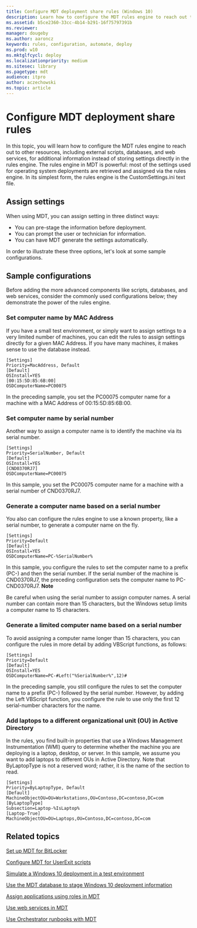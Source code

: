 ```yaml
---
title: Configure MDT deployment share rules (Windows 10)
description: Learn how to configure the MDT rules engine to reach out to other resources for additional information instead of storing settings directly in the rules engine.
ms.assetid: b5ce2360-33cc-4b14-b291-16f75797391b
ms.reviewer: 
manager: dougeby
ms.author: aaroncz
keywords: rules, configuration, automate, deploy
ms.prod: w10
ms.mktglfcycl: deploy
ms.localizationpriority: medium
ms.sitesec: library
ms.pagetype: mdt
audience: itpro
author: aczechowski
ms.topic: article
---
```


# Configure MDT deployment share rules

In this topic, you will learn how to configure the MDT rules engine to reach out to other resources, including external scripts, databases, and web services, for additional information instead of storing settings directly in the rules engine. The rules engine in MDT is powerful: most of the settings used for operating system deployments are retrieved and assigned via the rules engine. In its simplest form, the rules engine is the CustomSettings.ini text file.

## <a href="" id="sec01"></a>Assign settings

When using MDT, you can assign setting in three distinct ways:
-   You can pre-stage the information before deployment.
-   You can prompt the user or technician for information.
-   You can have MDT generate the settings automatically.

In order to illustrate these three options, let's look at some sample configurations.

## <a href="" id="sec02"></a>Sample configurations

Before adding the more advanced components like scripts, databases, and web services, consider the commonly used configurations below; they demonstrate the power of the rules engine.

### Set computer name by MAC Address

If you have a small test environment, or simply want to assign settings to a very limited number of machines, you can edit the rules to assign settings directly for a given MAC Address. If you have many machines, it makes sense to use the database instead.

``` 
[Settings]
Priority=MacAddress, Default
[Default]
OSInstall=YES
[00:15:5D:85:6B:00]
OSDComputerName=PC00075
```

In the preceding sample, you set the PC00075 computer name for a machine with a MAC Address of 00:15:5D:85:6B:00.

### Set computer name by serial number

Another way to assign a computer name is to identify the machine via its serial number.

``` 
[Settings]
Priority=SerialNumber, Default
[Default]
OSInstall=YES
[CND0370RJ7]
OSDComputerName=PC00075
```

In this sample, you set the PC00075 computer name for a machine with a serial number of CND0370RJ7.

### Generate a computer name based on a serial number

You also can configure the rules engine to use a known property, like a serial number, to generate a computer name on the fly.

``` 
[Settings]
Priority=Default
[Default]
OSInstall=YES
OSDComputerName=PC-%SerialNumber%
```

In this sample, you configure the rules to set the computer name to a prefix (PC-) and then the serial number. If the serial number of the machine is CND0370RJ7, the preceding configuration sets the computer name to PC-CND0370RJ7.
**Note**  

Be careful when using the serial number to assign computer names. A serial number can contain more than 15 characters, but the Windows setup limits a computer name to 15 characters.
 
### Generate a limited computer name based on a serial number

To avoid assigning a computer name longer than 15 characters, you can configure the rules in more detail by adding VBScript functions, as follows:

``` 
[Settings]
Priority=Default
[Default]
OSInstall=YES
OSDComputerName=PC-#Left("%SerialNumber%",12)#
```

In the preceding sample, you still configure the rules to set the computer name to a prefix (PC-) followed by the serial number. However, by adding the Left VBScript function, you configure the rule to use only the first 12 serial-number characters for the name.

### Add laptops to a different organizational unit (OU) in Active Directory

In the rules, you find built-in properties that use a Windows Management Instrumentation (WMI) query to determine whether the machine you are deploying is a laptop, desktop, or server. In this sample, we assume you want to add laptops to different OUs in Active Directory. Note that ByLaptopType is not a reserved word; rather, it is the name of the section to read.

``` 
[Settings]
Priority=ByLaptopType, Default
[Default]
MachineObjectOU=OU=Workstations,OU=Contoso,DC=contoso,DC=com
[ByLaptopType]
Subsection=Laptop-%IsLaptop%
[Laptop-True]
MachineObjectOU=OU=Laptops,OU=Contoso,DC=contoso,DC=com
```

## Related topics

[Set up MDT for BitLocker](set-up-mdt-for-bitlocker.md)

[Configure MDT for UserExit scripts](configure-mdt-for-userexit-scripts.md)

[Simulate a Windows 10 deployment in a test environment](simulate-a-windows-10-deployment-in-a-test-environment.md)

[Use the MDT database to stage Windows 10 deployment information](use-the-mdt-database-to-stage-windows-10-deployment-information.md)

[Assign applications using roles in MDT](assign-applications-using-roles-in-mdt.md)

[Use web services in MDT](use-web-services-in-mdt.md)

[Use Orchestrator runbooks with MDT](use-orchestrator-runbooks-with-mdt.md)
